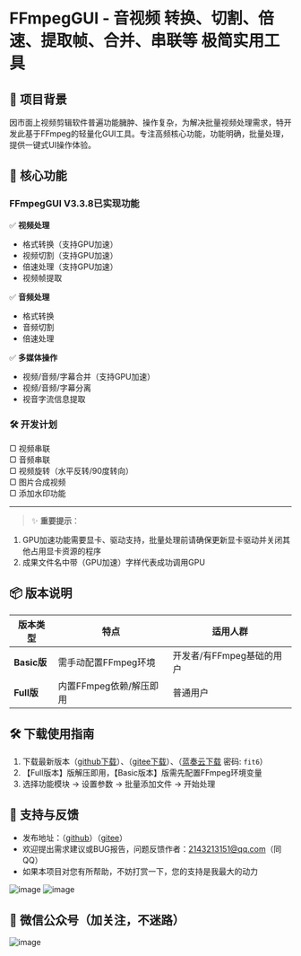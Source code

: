 
# FFmpegGUI - 音视频 转换、切割、倍速、提取帧、合并、串联等 极简实用工具

## 📌 项目背景
因市面上视频剪辑软件普遍功能臃肿、操作复杂，为解决批量视频处理需求，特开发此基于FFmpeg的轻量化GUI工具。专注高频核心功能，功能明确，批量处理，提供一键式UI操作体验。

## 🚀 核心功能
### FFmpegGUI V3.3.8已实现功能
✅ **视频处理**  
- 格式转换（支持GPU加速）
- 视频切割（支持GPU加速）
- 倍速处理（支持GPU加速）
- 视频帧提取

✅ **音频处理**  
- 格式转换
- 音频切割
- 倍速处理

✅ **多媒体操作**  
- 视频/音频/字幕合并（支持GPU加速）
- 视频/音频/字幕分离
- 视音字流信息提取

### 🛠 开发计划
▢ 视频串联  
▢ 音频串联  
▢ 视频旋转（水平反转/90度转向）  
▢ 图片合成视频  
▢ 添加水印功能

---
> ✨ **重要提示**：
1. GPU加速功能需要显卡、驱动支持，批量处理前请确保更新显卡驱动并关闭其他占用显卡资源的程序
2. 成果文件名中带（GPU加速）字样代表成功调用GPU

## 📦 版本说明
| 版本类型 | 特点 | 适用人群 |
|----------|------|----------|
| **Basic版** | 需手动配置FFmpeg环境 | 开发者/有FFmpeg基础的用户 |
| **Full版** | 内置FFmpeg依赖/解压即用 | 普通用户 |

## 🛠 下载使用指南
1. 下载最新版本（[github下载](https://github.com/fengruyi123/FFmpegGUI/releases)）、（[gitee下载](https://gitee.com/fengruyi123/ffmpeg-gui/releases)）、（[蓝奏云下载](https://wwhr.lanzoul.com/b0ulal6ba) 密码: `fit6`）
2. 【Full版本】版解压即用，【Basic版本】版需先配置FFmpeg环境变量
3. 选择功能模块 → 设置参数 → 批量添加文件 → 开始处理

## 💌 支持与反馈
- 发布地址：（[github]( https://github.com/fengruyi123/FFmpegGUI/tree/main)）（[gitee](https://gitee.com/fengruyi123/ffmpeg-gui)）  
- 欢迎提出需求建议或BUG报告，问题反馈作者：2143213151@qq.com（同QQ）  
- 如果本项目对您有所帮助，不妨打赏一下，您的支持是我最大的动力

![image](https://github.com/user-attachments/assets/191d85d5-be6f-439a-9a26-67e19f9325d1)
![image](https://github.com/user-attachments/assets/dbd9bfe4-0549-4134-aabb-134e0cebd4de)

## 📢 微信公众号（加关注，不迷路）

![image](https://github.com/user-attachments/assets/4550c102-94c8-4408-808f-0d18dd5c8a55)
